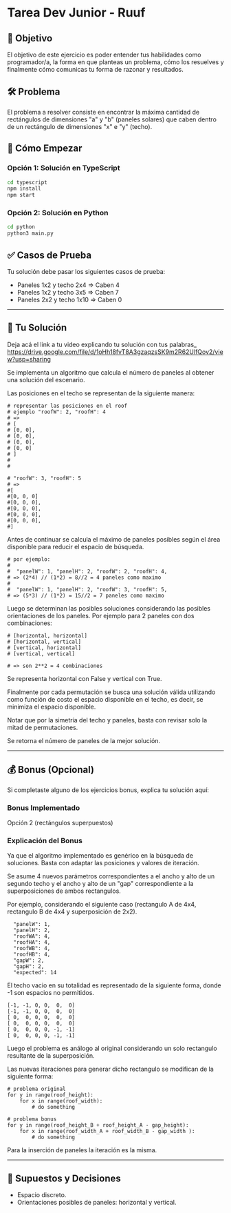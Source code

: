 # Tarea Dev Junior - Ruuf

## 🎯 Objetivo

El objetivo de este ejercicio es poder entender tus habilidades como programador/a, la forma en que planteas un problema, cómo los resuelves y finalmente cómo comunicas tu forma de razonar y resultados.

## 🛠️ Problema

El problema a resolver consiste en encontrar la máxima cantidad de rectángulos de dimensiones "a" y "b" (paneles solares) que caben dentro de un rectángulo de dimensiones "x" e "y" (techo).

## 🚀 Cómo Empezar

### Opción 1: Solución en TypeScript
```bash
cd typescript
npm install
npm start
```

### Opción 2: Solución en Python
```bash
cd python
python3 main.py
```

## ✅ Casos de Prueba

Tu solución debe pasar los siguientes casos de prueba:
- Paneles 1x2 y techo 2x4 ⇒ Caben 4
- Paneles 1x2 y techo 3x5 ⇒ Caben 7
- Paneles 2x2 y techo 1x10 ⇒ Caben 0

---

## 📝 Tu Solución

Deja acá el link a tu video explicando tu solución con tus palabras_
https://drive.google.com/file/d/1oHh18fvT8A3gzaqzsSK9m2R62UlfQov2/view?usp=sharing


Se implementa un algoritmo que calcula el número de paneles al obtener una solución del escenario.

Las posiciones en el techo se representan de la siguiente manera:
```
# representar las posiciones en el roof
# ejemplo "roofW": 2, "roofH": 4
# =>
# [ 
# [0, 0],
# [0, 0],
# [0, 0],
# [0, 0]
# ]
#
# 

# "roofW": 3, "roofH": 5
# =>
#[
#[0, 0, 0]
#[0, 0, 0],
#[0, 0, 0],
#[0, 0, 0],
#[0, 0, 0],
#]
```

Antes de continuar se calcula el máximo de paneles posibles según el área disponible para reducir el espacio de búsqueda.

```
# por ejemplo: 
# 
#  "panelW": 1, "panelH": 2, "roofW": 2, "roofH": 4,
# => (2*4) // (1*2) = 8//2 = 4 paneles como maximo
#
#  "panelW": 1, "panelH": 2, "roofW": 3, "roofH": 5,
# => (5*3) // (1*2) = 15//2 = 7 paneles como maximo 
```

Luego se determinan las posibles soluciones considerando las posibles orientaciones de los paneles.
Por ejemplo para 2 paneles con dos combinaciones: 
```
# [horizontal, horizontal]
# [horizontal, vertical]
# [vertical, horizontal]
# [vertical, vertical]

# => son 2**2 = 4 combinaciones
```    
Se representa horizontal con False y vertical con True.

Finalmente por cada permutación se busca una solución válida utilizando como función de costo el espacio disponible en el  techo, es decir, se minimiza el espacio disponible.  

Notar que por la simetría del techo y paneles, basta con revisar solo la mitad de permutaciones. 

Se retorna el número de paneles de la mejor solución.  


---

## 💰 Bonus (Opcional)

Si completaste alguno de los ejercicios bonus, explica tu solución aquí:

### Bonus Implementado
Opción 2 (rectángulos superpuestos)



### Explicación del Bonus
Ya que el algoritmo implementado es genérico en la búsqueda de soluciones. Basta con adaptar las posiciones y valores de iteración.

Se asume 4 nuevos parámetros correspondientes a el ancho y alto de un segundo techo y el ancho y alto
de un "gap" correspondiente a la superposiciones de ambos  rectangulos. 

Por ejemplo, considerando el siguiente caso (rectangulo A de 4x4, rectangulo B de 4x4 y superposición de 2x2).

      "panelW": 1,
      "panelH": 2,
      "roofWA": 4,
      "roofHA": 4,
      "roofWB": 4,
      "roofHB": 4,
      "gapW": 2,
      "gapH": 2,
      "expected": 14

El techo vacio en su totalidad es representado de la siguiente forma, donde -1 son espacios no permitidos. 

```
[-1, -1, 0, 0,  0,  0]
[-1, -1, 0, 0,  0,  0]
[ 0,  0, 0, 0,  0,  0]
[ 0,  0, 0, 0,  0,  0]
[ 0,  0, 0, 0, -1, -1]
[ 0,  0, 0, 0, -1, -1]
```

Luego el problema es análogo al original considerando un solo rectangulo resultante de la superposición. 

Las nuevas iteraciones para generar dicho rectangulo se modifican de la siguiente forma:

```
# problema original
for y in range(roof_height): 
    for x in range(roof_width):
        # do something 

# problema bonus
for y in range(roof_height_B + roof_height_A - gap_height): 
    for x in range(roof_width_A + roof_width_B - gap_width ):
        # do something
```

Para la inserción de paneles la iteración es la misma. 

---

## 🤔 Supuestos y Decisiones

- Espacio discreto.
- Orientaciones posibles de paneles: horizontal y vertical.
